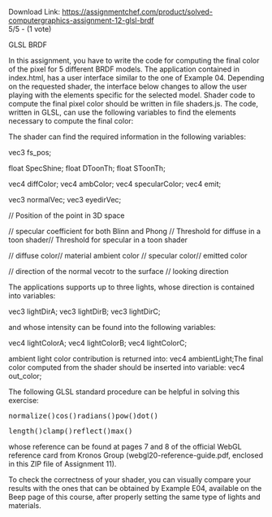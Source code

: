 Download Link: https://assignmentchef.com/product/solved-computergraphics-assignment-12-glsl-brdf
<br>
5/5 - (1 vote)

GLSL BRDF

In this assignment, you have to write the code for computing the final color of the pixel for 5 different BRDF models. The application contained in index.html, has a user interface similar to the one of Example 04. Depending on the requested shader, the interface below changes to allow the user playing with the elements specific for the selected model. Shader code to compute the final pixel color should be written in file shaders.js. The code, written in GLSL, can use the following variables to find the elements necessary to compute the final color:

The shader can find the required information in the following variables:

vec3 fs_pos;

float SpecShine; float DToonTh; float SToonTh;

vec4 diffColor; vec4 ambColor; vec4 specularColor; vec4 emit;

vec3 normalVec; vec3 eyedirVec;

// Position of the point in 3D space

// specular coefficient for both Blinn and Phong // Threshold for diffuse in a toon shader// Threshold for specular in a toon shader

// diffuse color// material ambient color // specular color// emitted color

// direction of the normal vecotr to the surface // looking direction

The applications supports up to three lights, whose direction is contained into variables:

vec3 lightDirA; vec3 lightDirB; vec3 lightDirC;

and whose intensity can be found into the following variables:

vec4 lightColorA; vec4 lightColorB; vec4 lightColorC;

ambient light color contribution is returned into: vec4 ambientLight;The final color computed from the shader should be inserted into variable: vec4 out_color;

The following GLSL standard procedure can be helpful in solving this exercise:

<pre>normalize()cos()radians()pow()dot()</pre>

<pre>length()clamp()reflect()max()</pre>

whose reference can be found at pages 7 and 8 of the official WebGL reference card from Kronos Group (webgl20-reference-guide.pdf, enclosed in this ZIP file of Assignment 11).

To check the correctness of your shader, you can visually compare your results with the ones that can be obtained by Example E04, available on the Beep page of this course, after properly setting the same type of lights and materials.